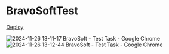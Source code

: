 # BravoSoftTest

[Deploy](https://bravo-soft-test.vercel.app/)

![2024-11-26 13-11-17 BravoSoft - Test Task - Google Chrome](https://github.com/user-attachments/assets/15e99bed-2657-41af-9559-0a5072b47949)
![2024-11-26 13-12-44 BravoSoft - Test Task - Google Chrome](https://github.com/user-attachments/assets/473d7341-9621-4792-9f91-05bce6a16911)


